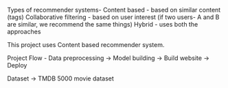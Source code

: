 Types of recommender systems-
Content based - based on similar content (tags)
Collaborative filtering - based on user interest (if two users- A and B are similar, we recommend the same things)
Hybrid - uses both the approaches

This project uses Content based recommender system.

Project Flow - 
Data preprocessing -> Model building -> Build website -> Deploy

Dataset -> TMDB 5000 movie dataset
